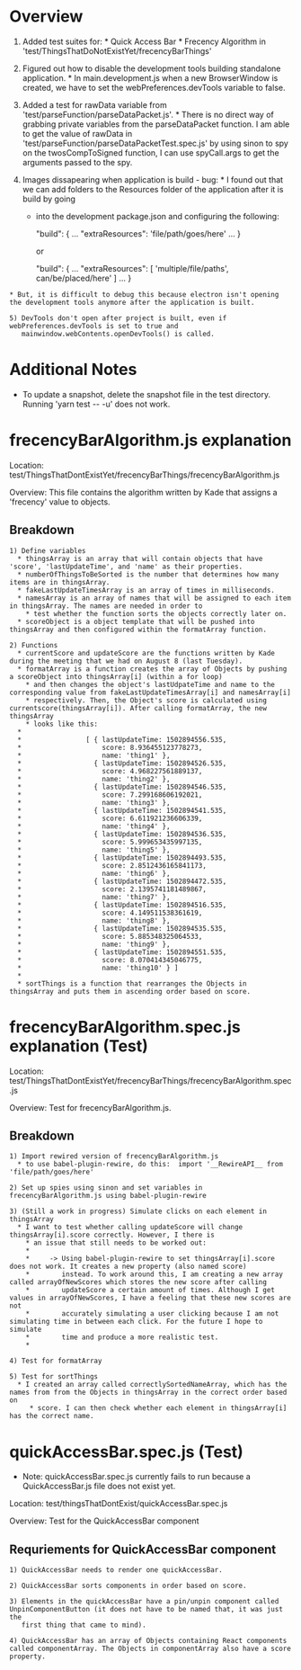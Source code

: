 # Overview

  1) Added test suites for: 
    * Quick Access Bar
    * Frecency Algorithm
      in 'test/ThingsThatDoNotExistYet/frecencyBarThings'

  2) Figured out how to disable the development tools building standalone application.
    * In main.development.js when a new BrowserWindow is created, we have to set the
      webPreferences.devTools variable to false.

  3) Added a test for rawData variable from 'test/parseFunction/parseDataPacket.js'.
    * There is no direct way of grabbing private variables from the parseDataPacket function. 
      I am able to get the value of rawData in 'test/parseFunction/parseDataPacketTest.spec.js' by
      using sinon to spy on the twosCompToSigned function, I can use spyCall.args to get the arguments passed
      to the spy.

  4) Images dissapearing when application is build - bug:
    * I found out that we can add folders to the Resources folder of the application after it is build by going 
      * into the development package.json and configuring the following:

        "build": {
          ...
            "extraResources": 'file/path/goes/here'
          ...
        }

        or

        "build": {
        ...
          "extraResources": [
            'multiple/file/paths',
            can/be/placed/here'
          ]
        ...
        }

    * But, it is difficult to debug this because electron isn't opening the development tools anymore after the application is built.

    5) DevTools don't open after project is built, even if webPreferences.devTools is set to true and 
       mainwindow.webContents.openDevTools() is called.

# Additional Notes

  * To update a snapshot, delete the snapshot file in the test directory. Running 'yarn test -- -u' does not work.

# frecencyBarAlgorithm.js explanation

  Location: test/ThingsThatDontExistYet/frecencyBarThings/frecencyBarAlgorithm.js
  
  Overview: This file contains the algorithm written by Kade that assigns a 'frecency' value to objects.

  ## Breakdown
    
    1) Define variables
      * thingsArray is an array that will contain objects that have 'score', 'lastUpdateTime', and 'name' as their properties.
      * numberOfThingsToBeSorted is the number that determines how many items are in thingsArray.
      * fakeLastUpdateTimesArray is an array of times in milliseconds. 
      * namesArray is an array of names that will be assigned to each item in thingsArray. The names are needed in order to 
        * test whether the function sorts the objects correctly later on.
      * scoreObject is a object template that will be pushed into thingsArray and then configured within the formatArray function.
    
    2) Functions
      * currentScore and updateScore are the functions written by Kade during the meeting that we had on August 8 (last Tuesday).
      * formatArray is a function creates the array of Objects by pushing a scoreObject into thingsArray[i] (within a for loop)
        * and then changes the object's lastUdpateTime and name to the corresponding value from fakeLastUpdateTimesArray[i] and namesArray[i] 
        * respectively. Then, the Object's score is calculated using currentscore(thingsArray[i]). After calling formatArray, the new thingsArray
        * looks like this:
      * 
      *                [ { lastUpdateTime: 1502894556.535,
      *                    score: 8.936455123778273,
      *                    name: 'thing1' },
      *                  { lastUpdateTime: 1502894526.535,
      *                    score: 4.968227561889137,
      *                    name: 'thing2' },
      *                  { lastUpdateTime: 1502894546.535,
      *                    score: 7.299168606192021,
      *                    name: 'thing3' },
      *                  { lastUpdateTime: 1502894541.535,
      *                    score: 6.611921236606339,
      *                    name: 'thing4' },
      *                  { lastUpdateTime: 1502894536.535,
      *                    score: 5.999653435997135,
      *                    name: 'thing5' },
      *                  { lastUpdateTime: 1502894493.535,
      *                    score: 2.8512436165841173,
      *                    name: 'thing6' },
      *                  { lastUpdateTime: 1502894472.535,
      *                    score: 2.1395741181489867,
      *                    name: 'thing7' },
      *                  { lastUpdateTime: 1502894516.535,
      *                    score: 4.149511538361619,
      *                    name: 'thing8' },
      *                  { lastUpdateTime: 1502894535.535,
      *                    score: 5.885348325064533,
      *                    name: 'thing9' },
      *                  { lastUpdateTime: 1502894551.535,
      *                    score: 8.070414345046775,
      *                    name: 'thing10' } ]
      * 
      * sortThings is a function that rearranges the Objects in thingsArray and puts them in ascending order based on score. 

# frecencyBarAlgorithm.spec.js explanation (Test)

  Location: test/ThingsThatDontExistYet/frecencyBarThings/frecencyBarAlgorithm.spec.js

  Overview: Test for frecencyBarAlgorithm.js.

  ## Breakdown  

    1) Import rewired version of frecencyBarAlgorithm.js
      * to use babel-plugin-rewire, do this:  import '__RewireAPI__ from 'file/path/goes/here'

    2) Set up spies using sinon and set variables in frecencyBarAlgorithm.js using babel-plugin-rewire

    3) (Still a work in progress) Simulate clicks on each element in thingsArray
      * I want to test whether calling updateScore will change thingsArray[i].score correctly. However, I there is
        * an issue that still needs to be worked out:
        *
        *     -> Using babel-plugin-rewire to set thingsArray[i].score does not work. It creates a new property (also named score)
        *        instead. To work around this, I am creating a new array called arrayOfNewScores which stores the new score after calling
        *        updateScore a certain amount of times. Although I get values in arrayOfNewScores, I have a feeling that these new scores are not 
        *        accurately simulating a user clicking because I am not simulating time in between each click. For the future I hope to simulate
        *        time and produce a more realistic test.
        *
    
    4) Test for formatArray

    5) Test for sortThings
      * I created an array called correctlySortedNameArray, which has the names from from the Objects in thingsArray in the correct order based on 
         * score. I can then check whether each element in thingsArray[i] has the correct name. 

# quickAccessBar.spec.js (Test)

  * Note: quickAccessBar.spec.js currently fails to run because a QuickAccessBar.js file does not exist yet.

  Location: test/thingsThatDontExist/quickAccessBar.spec.js

  Overview: Test for the QuickAccessBar component

  ## Requriements for QuickAccessBar component

    1) QuickAccessBar needs to render one quickAccessBar.

    2) QuickAccessBar sorts components in order based on score.

    3) Elements in the quickAccessBar have a pin/unpin component called UnpinComponentButton (it does not have to be named that, it was just the 
       first thing that came to mind).

    4) QuickAccessBar has an array of Objects containing React components called componentArray. The Objects in componentArray also have a score property.
  